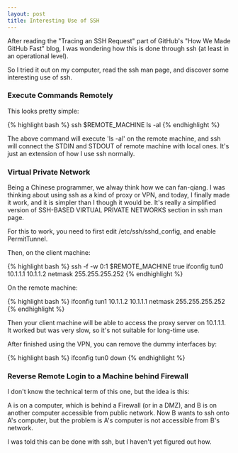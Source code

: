 ```yaml
---
layout: post
title: Interesting Use of SSH
---
```

After reading the "Tracing an SSH Request" part of GitHub's "How We
Made GitHub Fast" blog, I was wondering how this is done through ssh
(at least in an operational level).

So I tried it out on my computer, read the ssh man page, and discover
some interesting use of ssh.

### Execute Commands Remotely

This looks pretty simple:

{% highlight bash %}
ssh $REMOTE_MACHINE ls -al
{% endhighlight %}

The above command will execute 'ls -al' on the remote machine, and ssh
will connect the STDIN and STDOUT of remote machine with local
ones. It's just an extension of how I use ssh normally.

### Virtual Private Network

Being a Chinese programmer, we alway think how we can fan-qiang. I was
thinking about using ssh as a kind of proxy or VPN, and today, I
finally made it work, and it is simpler than I though it would
be. It's really a simplified version of SSH-BASED VIRTUAL PRIVATE
NETWORKS section in ssh man page.

For this to work, you need to first edit /etc/ssh/sshd_config, and
enable PermitTunnel.

Then, on the client machine:

{% highlight bash %}
ssh -f -w 0:1 $REMOTE_MACHINE true
ifconfig tun0 10.1.1.1 10.1.1.2 netmask 255.255.255.252
{% endhighlight %}

On the remote machine:

{% highlight bash %}
ifconfig tun1 10.1.1.2 10.1.1.1 netmask 255.255.255.252
{% endhighlight %}

Then your client machine will be able to access the proxy server on
10.1.1.1. It worked but was very slow, so it's not suitable for
long-time use.

After finished using the VPN, you can remove the dummy interfaces by:

{% highlight bash %}
ifconfig tun0 down
{% endhighlight %}

### Reverse Remote Login to a Machine behind Firewall

I don't know the technical term of this one, but the idea is this:

A is on a computer, which is behind a Firewall (or in a DMZ), and B is
on another computer accessible from public network. Now B wants to ssh
onto A's computer, but the problem is A's computer is not accessible
from B's network.

I was told this can be done with ssh, but I haven't yet figured out
how.
